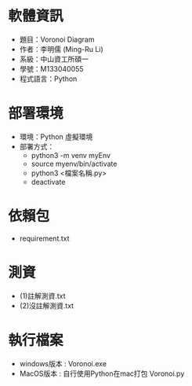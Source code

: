 # 軟體資訊
* 題目：Voronoi Diagram
* 作者：李明儒 (Ming-Ru Li)
* 系級：中山資工所碩一
* 學號：M133040055
* 程式語言：Python

# 部署環境
* 環境：Python 虛擬環境
* 部署方式：
  * python3 -m venv myEnv
  * source myenv/bin/activate  
  * python3 <檔案名稱.py>
  * deactivate
  
# 依賴包
* requirement.txt

# 測資
* (1)註解測資.txt
* (2)沒註解測資.txt

# 執行檔案
* windows版本 : Voronoi.exe
* MacOS版本 : 自行使用Python在mac打包 Voronoi.py


